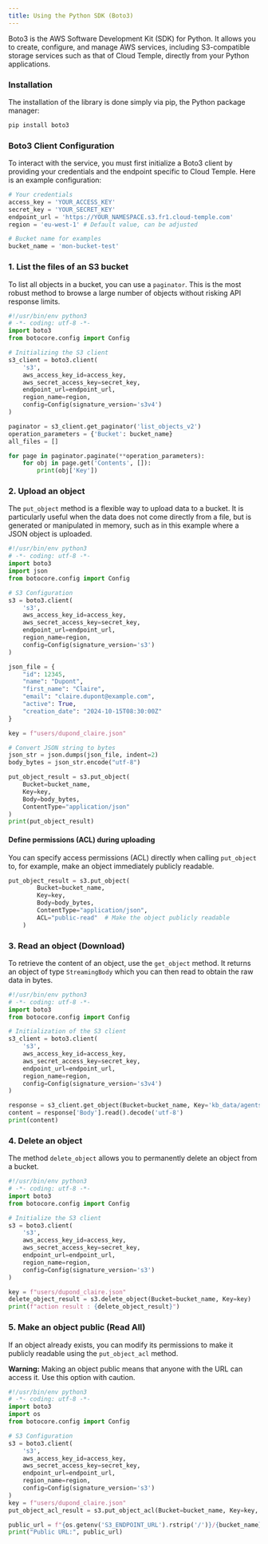 ```yaml
---
title: Using the Python SDK (Boto3)
---
```


Boto3 is the AWS Software Development Kit (SDK) for Python. It allows you to create, configure, and manage AWS services, including S3-compatible storage services such as that of Cloud Temple, directly from your Python applications.

### Installation

The installation of the library is done simply via pip, the Python package manager:

```bash
pip install boto3
```

### Boto3 Client Configuration

To interact with the service, you must first initialize a Boto3 client by providing your credentials and the endpoint specific to Cloud Temple. Here is an example configuration:

```python
# Your credentials
access_key = 'YOUR_ACCESS_KEY'
secret_key = 'YOUR_SECRET_KEY'
endpoint_url = 'https://YOUR_NAMESPACE.s3.fr1.cloud-temple.com'
region = 'eu-west-1' # Default value, can be adjusted

# Bucket name for examples
bucket_name = 'mon-bucket-test'
```

### 1. List the files of an S3 bucket

To list all objects in a bucket, you can use a `paginator`. This is the most robust method to browse a large number of objects without risking API response limits.

```python
#!/usr/bin/env python3
# -*- coding: utf-8 -*-
import boto3
from botocore.config import Config

# Initializing the S3 client
s3_client = boto3.client(
    's3',
    aws_access_key_id=access_key,
    aws_secret_access_key=secret_key,
    endpoint_url=endpoint_url,
    region_name=region,
    config=Config(signature_version='s3v4')
)

paginator = s3_client.get_paginator('list_objects_v2')
operation_parameters = {'Bucket': bucket_name}
all_files = []

for page in paginator.paginate(**operation_parameters):
    for obj in page.get('Contents', []):
        print(obj['Key'])
```

### 2. Upload an object

The `put_object` method is a flexible way to upload data to a bucket. It is particularly useful when the data does not come directly from a file, but is generated or manipulated in memory, such as in this example where a JSON object is uploaded.

```python
#!/usr/bin/env python3
# -*- coding: utf-8 -*-
import boto3
import json
from botocore.config import Config

# S3 Configuration
s3 = boto3.client(
    's3',
    aws_access_key_id=access_key,
    aws_secret_access_key=secret_key,
    endpoint_url=endpoint_url,
    region_name=region,
    config=Config(signature_version='s3')
)

json_file = {
    "id": 12345,
    "name": "Dupont",
    "first_name": "Claire",
    "email": "claire.dupont@example.com",
    "active": True,
    "creation_date": "2024-10-15T08:30:00Z"
}

key = f"users/dupond_claire.json"

# Convert JSON string to bytes
json_str = json.dumps(json_file, indent=2)
body_bytes = json_str.encode("utf-8")

put_object_result = s3.put_object(
    Bucket=bucket_name,
    Key=key,
    Body=body_bytes,
    ContentType="application/json"
)
print(put_object_result)
```

#### Define permissions (ACL) during uploading

You can specify access permissions (ACL) directly when calling `put_object` to, for example, make an object immediately publicly readable.

```python
put_object_result = s3.put_object(
        Bucket=bucket_name,
        Key=key,
        Body=body_bytes,
        ContentType="application/json",
        ACL="public-read"  # Make the object publicly readable
    )
```

### 3. Read an object (Download)

To retrieve the content of an object, use the `get_object` method. It returns an object of type `StreamingBody` which you can then read to obtain the raw data in bytes.

```python
#!/usr/bin/env python3
# -*- coding: utf-8 -*-
import boto3
from botocore.config import Config

# Initialization of the S3 client
s3_client = boto3.client(
    's3',
    aws_access_key_id=access_key,
    aws_secret_access_key=secret_key,
    endpoint_url=endpoint_url,
    region_name=region,
    config=Config(signature_version='s3v4')
)

response = s3_client.get_object(Bucket=bucket_name, Key='kb_data/agents/cisco-ucs-specialist.json')
content = response['Body'].read().decode('utf-8')
print(content)
```

### 4. Delete an object

The method `delete_object` allows you to permanently delete an object from a bucket.

```python
#!/usr/bin/env python3
# -*- coding: utf-8 -*-
import boto3
from botocore.config import Config

# Initialize the S3 client
s3 = boto3.client(
    's3',
    aws_access_key_id=access_key,
    aws_secret_access_key=secret_key,
    endpoint_url=endpoint_url,
    region_name=region,
    config=Config(signature_version='s3')
)

key = f"users/dupond_claire.json"
delete_object_result = s3.delete_object(Bucket=bucket_name, Key=key)
print(f"action result : {delete_object_result}")
```

### 5. Make an object public (Read All)

If an object already exists, you can modify its permissions to make it publicly readable using the `put_object_acl` method.

**Warning:** Making an object public means that anyone with the URL can access it. Use this option with caution.

```python
#!/usr/bin/env python3
# -*- coding: utf-8 -*-
import boto3
import os
from botocore.config import Config

# S3 Configuration
s3 = boto3.client(
    's3',
    aws_access_key_id=access_key,
    aws_secret_access_key=secret_key,
    endpoint_url=endpoint_url,
    region_name=region,
    config=Config(signature_version='s3')
)
key = f"users/dupond_claire.json"
put_object_acl_result = s3.put_object_acl(Bucket=bucket_name, Key=key, ACL="public-read")

public_url = f"{os.getenv('S3_ENDPOINT_URL').rstrip('/')}/{bucket_name}/{key}"
print("Public URL:", public_url)
